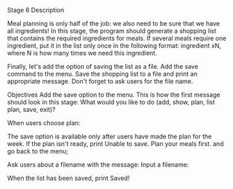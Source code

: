 Stage 6 Description

Meal planning is only half of the job: we also need to be sure that we have all ingredients! In this stage, the program should
generate a shopping list that contains the required ingredients for meals. If several meals require one ingredient, put it in the 
list only once in the following format: ingredient xN, where N is how many times we need this ingredient.

Finally, let's add the option of saving the list as a file. Add the save command to the menu. Save the shopping list to a file and
print an appropriate message. Don't forget to ask users for the file name.

Objectives
Add the save option to the menu. This is how the first message should look in this stage: What would you like to do 
(add, show, plan, list plan, save, exit)?

When users choose plan:

The save option is available only after users have made the plan for the week. If the plan isn't ready, print Unable to save. 
Plan your meals first. and go back to the menu;

Ask users about a filename with the message: Input a filename:

When the list has been saved, print Saved!
